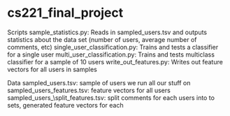 # cs221_final_project

Scripts 
sample\_statistics.py: Reads in sampled\_users.tsv and outputs statistics about the data set (number of users, average number of comments, etc)
single\_user\_classification.py: Trains and tests a classifier for a single user
multi\_user\_classification.py: Trains and tests multiclass classifier for a sample of 10 users 
write\_out_features.py: Writes out feature vectors for all users in samples 

Data 
sampled_users.tsv: sample of users we run all our stuff on 
sampled\_users_features.tsv: feature vectors for all users 
sampled\_users_\split_features.tsv: split comments for each users into to sets, generated feature vectors for each 
